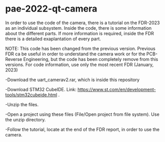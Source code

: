 # pae-2022-qt-camera
In order to use the code of the camera, there is a tutorial on the FDR-2023 as an individual subsystem.
Inside the code, there is some information about the different parts. If more information is required, 
inside the FDR there is a detailed exaplantation of every part.

NOTE: This code has been changed from the previous version. Previous FDR ca be useful in order to understand the camera work or for the PCB-Reverse Engineering, but the code has been completely remove from this versions. For code information, use only the most recent FDR (January, 2023)

-Download the uart_camerav2.rar, which is inside this repository

-Download STM32 CubeIDE. Link: https://www.st.com/en/development-tools/stm32cubeide.html .

-Unzip the files. 

-Open a project using these files (File/Open project from file system). Use the unzip directory. 

-Follow the tutorial, locate at the end of the FDR report, in order to use the camera. 

